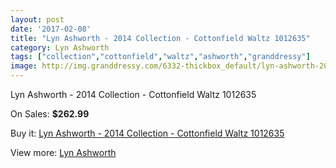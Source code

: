 ```yaml
---
layout: post
date: '2017-02-08'
title: "Lyn Ashworth - 2014 Collection - Cottonfield Waltz 1012635"
category: Lyn Ashworth
tags: ["collection","cottonfield","waltz","ashworth","granddressy"]
image: http://img.granddressy.com/6332-thickbox_default/lyn-ashworth-2014-collection-cottonfield-waltz-1012635.jpg
---
```

Lyn Ashworth - 2014 Collection - Cottonfield Waltz 1012635

On Sales: **$262.99**
<a href="https://www.granddressy.com/en/lyn-ashworth/5632-lyn-ashworth-2014-collection-cottonfield-waltz-1012635.html"><amp-img layout="responsive" width="600" height="600" src="//img.granddressy.com/6332-thickbox_default/lyn-ashworth-2014-collection-cottonfield-waltz-1012635.jpg" alt="Lyn Ashworth - 2014 Collection - Cottonfield Waltz 1012635 0" /></a>

Buy it: [Lyn Ashworth - 2014 Collection - Cottonfield Waltz 1012635](https://www.granddressy.com/en/lyn-ashworth/5632-lyn-ashworth-2014-collection-cottonfield-waltz-1012635.html "Lyn Ashworth - 2014 Collection - Cottonfield Waltz 1012635")

View more: [Lyn Ashworth](https://www.granddressy.com/en/10-lyn-ashworth "Lyn Ashworth")